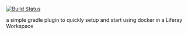 [![Build Status](https://travis-ci.org/triberay/gradle-liferay-docker-plugin.svg?branch=master)](https://travis-ci.org/triberay/gradle-liferay-docker-plugin)

a simple gradle plugin to quickly setup and start using docker in a Liferay Workspace

